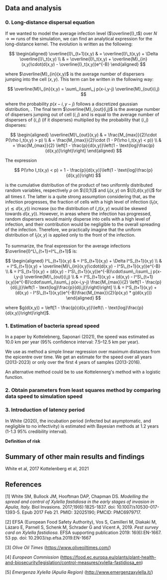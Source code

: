 

## Data and analysis


### 0. Long-distance dispersal equation
If we wanted to model the average infection level ($\overline{I}_t$) over $N\rightarrow\infty$ runs of the simulation, we can find an analytical expression for the long-distance kernel. 
The evolution is written as the following: 

$$
\begin{aligned}
\overline{I}\_{t+1}(x,y) & = \overline{I}\_t(x,y) + \Delta \overline{I}\_t(x,y) \\
& = \overline{I}\_t(x,y) + \overline{M}_{in}(x,y)\cdot(d(x,y) - \overline{I}_t(x,y))e^{-B}
\end{aligned}
$$

where $\overline{M}_{in}(x,y)$ is the average number of dispersers jumping into the cell $(x,y)$. 
This term can be written in the following way:

$$
\overline{M}\_{in}(x,y) = \sum\_i\sum\_j p(x-i,y-j) \overline{M}_{out}(i,j)
$$

where the probability $p(x-i,y-j)$ follows a discretized gaussian distribution, .
The final term $\overline{M}_{out}(i,j)$ is the average number of dispersers jumping out of cell $(i,j)$ and is equal to the average number of dispersers of $(i,j)$ (if it disperses) multiplied by the probability that $(i,j)$ disperses: 

$$
\begin{aligned}
\overline{M}\_{out}(x,y) & = \frac{M_{max}}{2}\cdot P(\rho I_t(x,y) > p) \\
& = \frac{M_{max}}{2}\cdot (1 - P(\rho I_t(x,y) < p)) \\
& = \frac{M_{max}}{2} \left[1 - \frac{p}{d(x,y)}\left(1 - \text{log}\frac{p}{d(x,y)}\right)\right]
\end{aligned}
$$

The expression 

$$
P(\rho I_t(x,y) < p) = 1 - \frac{p}{d(x,y)}\left(1 - \text{log}\frac{p}{d(x,y)}\right)
$$ 

is the cumulative distribution of the product of two uniformly distributed random variables, respectively $\rho$ on $\[0,1\]$ and $I_t(x,y)$ on $\[0,d(x,y)\]$ for all times $t$.
The latter is a quite strong assumption considering that, as the infection progresses, the fraction of cells with a high level of infection ($`I_t(x,y)\lesssim d(x,y)`$) increase (so the distribution of $I\_t(x,y)$ would be skewed towards $`d(x,y)`$).
However, in areas where the infection has progressed, random dispersers would mainly disperse into cells with a high level of infection, and their contribution would be negligible to the overall spreading of the infection.
Therefore, we practically imagine that the uniform distribution of $I_t(x,y)$ is applied only to the front of the infection.

To summarize, the final expression for the average infections $\overline{I}^L\_{t+1}=I^L_{t+1}$ is:

$$
\begin{aligned}
I^L_{t+1}(x,y) & = I^S_{t+1}(x,y) + \Delta I^S_{t+1}(x,y) \\
& = I^S_{t+1}(x,y) + \overline{M}\_{in}(x,y)\cdot(d(x,y) - I^S\_{t+1}(x,y))e^{-B} \\
& = I^S_{t+1}(x,y) + (d(x,y) - I^S\_{t+1}(x,y))e^{-B}\cdot\sum\_i\sum\_j p(x-i,y-j) \overline{M}\_{out}(i,j) \\
& = I^S_{t+1}(x,y) + (d(x,y) - I^S\_{t+1}(x,y))e^{-B}\cdot\sum\_i\sum\_j p(x-i,y-j) \frac{M_{max}}{2} \left[1 - \frac{p}{d(i,j)}\left(1 - \text{log}\frac{p}{d(i,j)}\right)\right] \\
& = I^S_{t+1}(x,y) + (d(x,y) - I^S\_{t+1}(x,y))e^{-B}\frac{M_{max}}{2}(p(x,y) * g(d(x,y)))
\end{aligned}
$$

where $g(d(x,y)) = \left[1 - \frac{p}{d(x,y)}\left(\ - \text{log}\frac{p}{d(x,y)}\right)\right]$.



### 1. Estimation of bacteria spread speed
In a paper by Kottelebnerg, Saponari (2021), the speed was estimated as 10.0 km per year (95% confidence interval: 7.5–12.5 km per year). 

We use as method a simple linear regression over maximum distances from the epicentre over time. 
We get an estimate for the speed over all years (2013-2023) or only over the first 4 years of samples (2013-2016).

An alternative method could be to use Kottelennerg's method with a logistic function. 
### 2. Obtain parameters from least squares method by comparing data speed to simulation speed
### 3. Introduction of latency period 
In White (2020), the incubation period (infected but asymptomatic, and negligible to no infectivity) is estimated with Bayesian methods at 1.2 years (1-1.3 95% credibility interval).

**Definition of risk**

## Summary of other main results and findings 

White et al, 2017
Kottelenberg et al, 2021

## References
<a id="1">[1]</a>
White SM, Bullock JM, Hooftman DAP, Chapman DS. _Modelling the spread and control of Xylella fastidiosa in the early stages of invasion in Apulia, Italy._ Biol Invasions. 2017;19(6):1825-1837. doi: 10.1007/s10530-017-1393-5. Epub 2017 Feb 21. PMID: 32025190; PMCID: PMC6979717.

<a id="2">[2]</a>
EFSA (European Food Safety Authority), Vos S, Camilleri M, Diakaki M, Lázaro E, Parnell S, Schenk M, Schrader G and Vicent A, 2019. _Pest survey card on Xylella fastidiosa._ EFSA supporting publication 2019: 16(6):EN-1667. 53 pp. doi: 10.2903/sp.efsa.2019.EN-1667

<a id="3">[3]</a>
_Olive Oil Times_ (https://www.oliveoiltimes.com/)

<a id="4">[4]</a>
_European Commission_ (https://food.ec.europa.eu/plants/plant-health-and-biosecurity/legislation/control-measures/xylella-fastidiosa_en)

<a id="5">[5]</a>
_Emergenza Xylella (Apulia Region)_ (http://www.emergenzaxylella.it/)

